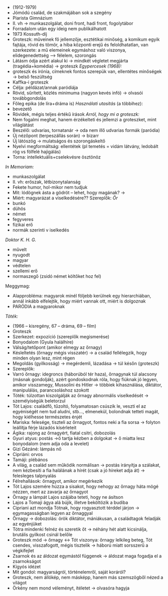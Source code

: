 - (1912-1979)
 - Jómódú család, de szakmájában sok a szegény
 - Piarista Gimnázium
 - II. vh -> munkaszolgálat, doni front, hadi front, fogolytábor
 - Forradalom után egy ideig nem publikálhatott
 - 1973 Kossuth-díj
 - Groteszk: műveinek fő jellemzője, esztétikai minőség, a komikum egyik fajtája, rövid és tömör, a hiba központi erejű és feloldhatatlan, van szerkezete: a mű elemeinek egymáshoz való viszonya, elidegenedettség –> félelem, szorongás
 - Látásm
ódja azért alakul ki -> mindkét végletet megjárta (tragédia+komédia) -> groteszk
*Egypercesek (1968):*
 - groteszk és irónia, címeknek fontos szerepük van, ellentétes minőségek -> belső feszültség
 - Kaffka-i groteszk
 - Célja: példázat/annak paródiája
 - Rövid, sűrített, közlés minimuma (nagyon kevés infó) -> olvasói továbbgondolás
 - Főleg epika (de líra+dráma is)
*Használati utasítás* (a többihez):
 - bevezető
 - Rövidek, mégis teljes értékű írások
*Arról, hogy mi a groteszk:*
 - Nem fogalmi meghat, hanem érzékelteti és jellemzi a groteszket, mint világlátást
 - Beszélő: udvarias, tornatanár -> oda nem illő udvarias formák (paródia)
 - Új nézőpont (terpeszállás során) -> bizarr
 - Új látószög -> mulatságos és szorongáskeltő
 - Nyelvi megformáltság: ellentétek (pl temetés = vidám látvány, ledobált rög vs fölfelé hajigálás)
 - Torna: intellektuális+cselekvésre ösztönöz

*In Memoriam:*
 - munkaszolgálat
 - II. vh: erőszak, létbizonytalanság
 - Fekete humor, hol-mikor nem tudjuk
 - Mit: lódögnek ásta a gödröt – lehet, hogy magának? ->
 - Miért: magyarázat a viselkedésére??
Szereplők: 
*Őr*
 - bunkó
 - dühös
 - német
 - fegyveres
 - fizikai erő
 - normák szerinti v
iselkedés

*Doktor K. H. G.*
 - művelt
 - nyugodt
 - magyar
 - védtelen
 - szellemi erő            
 - normaszegő (zsidó német költőket hoz fel) 
 
Meggymag: 
 - Alapprobléma: magyarok minél följebb kerülnek egy hierarchiában, annál inkább elfelejtik, hogy miért vannak ott, miért is dolgoznak
 - PARÓDIA a magyaroknak


*Tóték:*
 - (1966 – kisregény, 67 – dráma, 69 – film)
 - Groteszk
 - Szerkezet: expozíció (szereplők megismerése)
 - Bonyodalom (Gyula halálhíre)
 - Válság/tetőpont (amikor elmegy az őrnagy)
 - Késleltetés (őrnagy mégis visszatér) -> a család fellélegzik, hogy minden olyan lesz, mint régen
 - Megoldás (gyilkosság) -> megérdemli, lázadása -> túl későn (groteszk)
 - Szereplők:
 - Varró őrnagy: idegroncs (háborúból tér haza), őrnagynak túl alacsony (másnak gondolják), azért gondoskodnak róla, hogy fiúknak jó legyen, amikor visszamegy, Mussolini és Hitler -> többiek kihasználása, diktátor, manipulálás, parancsoláshoz szokott
 - Tóték: túlzottan kiszolgálják az őrnagy abnormális viselkedését -> személyiségük beletorzul
 - Tót Lajos: családfő, tűzoltó, folyamatosan csúszik le, veszti el az egyéniségét nem tud aludni, stb…, elmenekül, bolondnak tetteti magát, hogy kiélhesse természetes énjét
 - Mariska: felesége, tiszteli az őrnagyot, fontos neki a fia sorsa -> folyton leállítja férje lázadós kísérleteit
 - Ágika: rajong az őrnagyért, fiatal csitri, dobozolás
 - Gyuri atyus: postás ->ő tartja kézben a dolgokat -> ő miatta lesz bonyodalom (nem adja oda a levelet)
 - Gizi Gézáné: lámpás nő
 - Cipriáni: orvos
 - Tamáji: plébános
 - A világ, a család sem működik normálisan -> postás irányítja a szálakat, nem kézbesíti a fia halálának a hírét (csak a jó híreket adja át) -> felesleges talpnyalás
 - Félrehallások: őrnagyot, amikor megérkezik
 - Tót Lajos szemére húzza a sisakot, hogy nehogy az őrnagy háta mögé nézzen, mert az zavarja az őrnagyot
 - Őrnagy a lámpát Lajos szájába teteti, hogy ne ásítson
 - Lajos a Tomaji ágya alá bújik, illetve beköltözik a budiba
 - Cipriani azt mondja Tótnak, hogy rogyasztott térddel járjon -> egymagasságban legyen az őrnaggyal
 - Őrnagy -> dobozolás: örök diktátor, mániákusan, a családtagok feladják az egyénjüket
 - Tótra mindenki felnéz és szeretik őt -> néhány hét alatt kicsinálja, brutális gyilkost csinál belőle
 - Groteszk mód -> őrnagy <-> Tót viszonya: őrnagy lelkileg beteg, Tót csendes, visszafogott, mégis tisztelik -> háború miatt sorsszerű a végkifejlet
 - Zsarnok és az áldozat egymástól függenek -> áldozat maga fogadja el a zsarnokságot
 - Kígyós idézet
 - Mit gondol: magyarságról, történelemről, saját koráról? 
 - Groteszk, nem állókép, nem másképp, hanem más szemszögből nézed a világot
 - Örkény nem mond véleményt, ítéletet -> olvasóra hagyja

